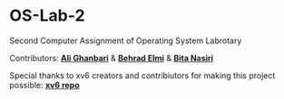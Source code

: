 # OS-Lab-2
Second Computer Assignment of Operating System Labrotary


Contributors: [**Ali Ghanbari**](https://github.com/ali-ghanbary) & [**Behrad Elmi**](https://github.com/BehradElmi) & [**Bita Nasiri**](https://github.com/bita-nasiri)

Special thanks to xv6 creators and contribiutors for making this project possible: [**xv6 repo**](https://github.com/mit-pdos/xv6-public)
